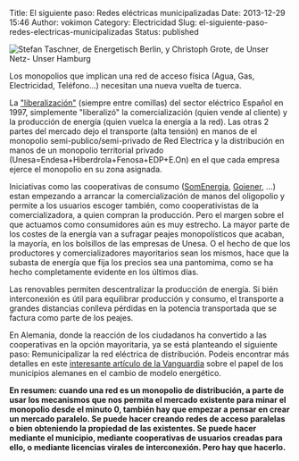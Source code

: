 Title: El siguiente paso: Redes eléctricas municipalizadas
Date: 2013-12-29 15:46
Author: vokimon
Category: Electricidad
Slug: el-siguiente-paso-redes-electricas-municipalizadas
Status: published

![Stefan Taschner, de Energetisch Berlin, y Christoph Grote, de Unser Netz- Unser Hamburg](http://www.berliner-zeitung.de/image/view/2013/10/4/24896668,22712322,highRes,maxh,480,maxw,480,3ex02529.jpg)

Los monopolios que implican una red de acceso física (Agua, Gas, Electricidad, Teléfono...) necesitan una nueva vuelta de tuerca.

La ["liberalización"](http://es.wikipedia.org/wiki/Mercado_el%C3%A9ctrico_de_Espa%C3%B1a) (siempre entre comillas) del sector eléctrico Español en 1997, simplemente "liberalizó" la comercialización (quien vende al cliente) y la producción de energía (quien vuelca la energía a la red). Las otras 2 partes del mercado dejo el transporte (alta tensión) en manos de el monopolio semi-publico/semi-privado de Red Electrica y la distribución en manos de un monopolio territorial privado (Unesa=Endesa+Hiberdrola+Fenosa+EDP+E.On) en el que cada empresa ejerce el monopolio en su zona asignada.

Iniciativas como las cooperativas de consumo ([SomEnergia](http://somenergia.coop), [Goiener](http://www.goiener.com/), ...) estan empezando a arrancar la comercialización de manos del oligopolio y permite a los usuarios escoger también, como cooperativistas de la comercializadora, a quien compran la producción. Pero el margen sobre el que actuamos como consumidores aún es muy estrecho. La mayor parte de los costes de la energía van a sufragar peajes monopolísticos que acaban, la mayoría, en los bolsillos de las empresas de Unesa. O el hecho de que los productores y comercializadores mayoritarios sean los mismos, hace que la subasta de energía que fija los precios sea una pantomima, como se ha hecho completamente evidente en los últimos días.

Las renovables permiten descentralizar la producción de energía. Si bién interconexión es útil para equilibrar producción y consumo, el transporte a grandes distancias conlleva pérdidas en la potencia transportada que se factura como parte de los peajes.

En Alemania, donde la reacción de los ciudadanos ha convertido a las cooperativas en la opción mayoritaria, ya se está planteando el siguiente paso: Remunicipalizar la red eléctrica de distribución. Podeis encontrar más detalles en este [interesante artículo de la Vanguardia](http://blogs.lavanguardia.com/diario-de-futuro/vuelven-los-municipios-a-ser-los-actores-del-nuevo-modelo-energetico-88670) sobre el papel de los municipios alemanes en el cambio de modelo energético.

**En resumen: cuando una red es un monopolio de distribución, a parte de usar los mecanismos que nos permita el mercado existente para minar el monopolio desde el minuto 0, también hay que empezar a pensar en crear un mercado paralelo. Se puede hacer creando redes de acceso paralelas o bien obteniendo la propiedad de las existentes. Se puede hacer mediante el municipio, mediante cooperativas de usuarios creadas para ello, o mediante licencias virales de interconexión. Pero hay que hacerlo.**
